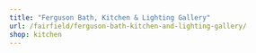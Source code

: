 ```yaml
---
title: "Ferguson Bath, Kitchen & Lighting Gallery"
url: /fairfield/ferguson-bath-kitchen-and-lighting-gallery/
shop: kitchen
---
```

